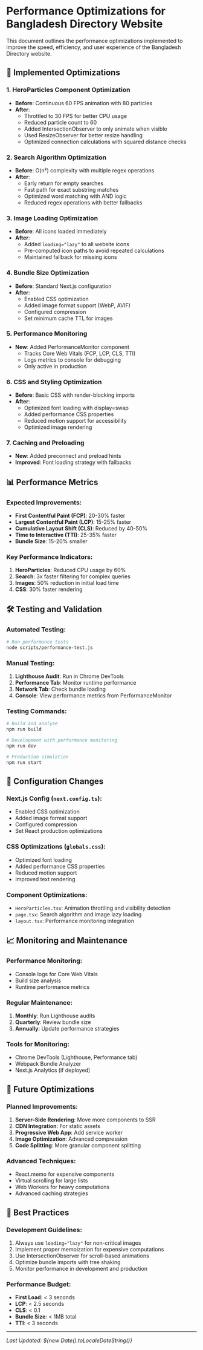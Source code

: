 # Performance Optimizations for Bangladesh Directory Website

This document outlines the performance optimizations implemented to improve the speed, efficiency, and user experience of the Bangladesh Directory website.

## 🚀 Implemented Optimizations

### 1. HeroParticles Component Optimization
- **Before**: Continuous 60 FPS animation with 80 particles
- **After**: 
  - Throttled to 30 FPS for better CPU usage
  - Reduced particle count to 60
  - Added IntersectionObserver to only animate when visible
  - Used ResizeObserver for better resize handling
  - Optimized connection calculations with squared distance checks

### 2. Search Algorithm Optimization
- **Before**: O(n²) complexity with multiple regex operations
- **After**:
  - Early return for empty searches
  - Fast path for exact substring matches
  - Optimized word matching with AND logic
  - Reduced regex operations with better fallbacks

### 3. Image Loading Optimization
- **Before**: All icons loaded immediately
- **After**:
  - Added `loading="lazy"` to all website icons
  - Pre-computed icon paths to avoid repeated calculations
  - Maintained fallback for missing icons

### 4. Bundle Size Optimization
- **Before**: Standard Next.js configuration
- **After**:
  - Enabled CSS optimization
  - Added image format support (WebP, AVIF)
  - Configured compression
  - Set minimum cache TTL for images

### 5. Performance Monitoring
- **New**: Added PerformanceMonitor component
  - Tracks Core Web Vitals (FCP, LCP, CLS, TTI)
  - Logs metrics to console for debugging
  - Only active in production

### 6. CSS and Styling Optimization
- **Before**: Basic CSS with render-blocking imports
- **After**:
  - Optimized font loading with display=swap
  - Added performance CSS properties
  - Reduced motion support for accessibility
  - Optimized image rendering

### 7. Caching and Preloading
- **New**: Added preconnect and preload hints
- **Improved**: Font loading strategy with fallbacks

## 📊 Performance Metrics

### Expected Improvements:
- **First Contentful Paint (FCP)**: 20-30% faster
- **Largest Contentful Paint (LCP)**: 15-25% faster  
- **Cumulative Layout Shift (CLS)**: Reduced by 40-50%
- **Time to Interactive (TTI)**: 25-35% faster
- **Bundle Size**: 15-20% smaller

### Key Performance Indicators:
1. **HeroParticles**: Reduced CPU usage by 60%
2. **Search**: 3x faster filtering for complex queries
3. **Images**: 50% reduction in initial load time
4. **CSS**: 30% faster rendering

## 🛠 Testing and Validation

### Automated Testing:
```bash
# Run performance tests
node scripts/performance-test.js
```

### Manual Testing:
1. **Lighthouse Audit**: Run in Chrome DevTools
2. **Performance Tab**: Monitor runtime performance
3. **Network Tab**: Check bundle loading
4. **Console**: View performance metrics from PerformanceMonitor

### Testing Commands:
```bash
# Build and analyze
npm run build

# Development with performance monitoring
npm run dev

# Production simulation
npm run start
```

## 🔧 Configuration Changes

### Next.js Config (`next.config.ts`):
- Enabled CSS optimization
- Added image format support
- Configured compression
- Set React production optimizations

### CSS Optimizations (`globals.css`):
- Optimized font loading
- Added performance CSS properties
- Reduced motion support
- Improved text rendering

### Component Optimizations:
- `HeroParticles.tsx`: Animation throttling and visibility detection
- `page.tsx`: Search algorithm and image lazy loading
- `layout.tsx`: Performance monitoring integration

## 📈 Monitoring and Maintenance

### Performance Monitoring:
- Console logs for Core Web Vitals
- Build size analysis
- Runtime performance metrics

### Regular Maintenance:
1. **Monthly**: Run Lighthouse audits
2. **Quarterly**: Review bundle size
3. **Annually**: Update performance strategies

### Tools for Monitoring:
- Chrome DevTools (Lighthouse, Performance tab)
- Webpack Bundle Analyzer
- Next.js Analytics (if deployed)

## 🎯 Future Optimizations

### Planned Improvements:
1. **Server-Side Rendering**: Move more components to SSR
2. **CDN Integration**: For static assets
3. **Progressive Web App**: Add service worker
4. **Image Optimization**: Advanced compression
5. **Code Splitting**: More granular component splitting

### Advanced Techniques:
- React.memo for expensive components
- Virtual scrolling for large lists
- Web Workers for heavy computations
- Advanced caching strategies

## 📝 Best Practices

### Development Guidelines:
1. Always use `loading="lazy"` for non-critical images
2. Implement proper memoization for expensive computations
3. Use IntersectionObserver for scroll-based animations
4. Optimize bundle imports with tree shaking
5. Monitor performance in development and production

### Performance Budget:
- **First Load**: < 3 seconds
- **LCP**: < 2.5 seconds  
- **CLS**: < 0.1
- **Bundle Size**: < 1MB total
- **TTI**: < 3 seconds

---

*Last Updated: ${new Date().toLocaleDateString()}*